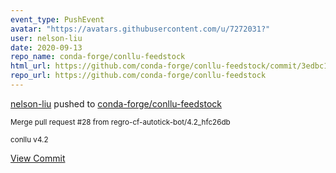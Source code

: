 ```yaml
---
event_type: PushEvent
avatar: "https://avatars.githubusercontent.com/u/7272031?"
user: nelson-liu
date: 2020-09-13
repo_name: conda-forge/conllu-feedstock
html_url: https://github.com/conda-forge/conllu-feedstock/commit/3edbc1b19c2066fcc788093fc249be60385e0416
repo_url: https://github.com/conda-forge/conllu-feedstock
---
```


<a href='https://github.com/nelson-liu' target='_blank'>nelson-liu</a> pushed to <a href='https://github.com/conda-forge/conllu-feedstock' target='_blank'>conda-forge/conllu-feedstock</a>

<small>Merge pull request #28 from regro-cf-autotick-bot/4.2_hfc26db

conllu v4.2</small>

<a href='https://github.com/conda-forge/conllu-feedstock/commit/3edbc1b19c2066fcc788093fc249be60385e0416' target='_blank'>View Commit</a>